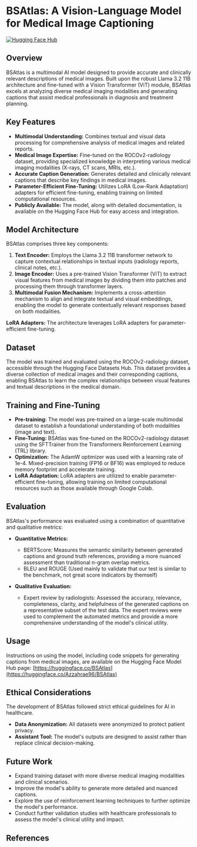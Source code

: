 # BSAtlas: A Vision-Language Model for Medical Image Captioning

[![Hugging Face Hub](https://img.shields.io/badge/%F0%9F%A4%97%20Hugging%20Face-Model%20Card-blue)](https://huggingface.co/Azzahrae96/BSAtlas)

## Overview

BSAtlas is a multimodal AI model designed to provide accurate and clinically relevant descriptions of medical images. Built upon the robust Llama 3.2 11B architecture and fine-tuned with a Vision Transformer (ViT) module, BSAtlas excels at analyzing diverse medical imaging modalities and generating captions that assist medical professionals in diagnosis and treatment planning.

## Key Features

*   **Multimodal Understanding:** Combines textual and visual data processing for comprehensive analysis of medical images and related reports.
*   **Medical Image Expertise:** Fine-tuned on the ROCOv2-radiology dataset, providing specialized knowledge in interpreting various medical imaging modalities (X-rays, CT scans, MRIs, etc.).
*   **Accurate Caption Generation:** Generates detailed and clinically relevant captions that describe key findings in medical images.
*   **Parameter-Efficient Fine-Tuning:** Utilizes LoRA (Low-Rank Adaptation) adapters for efficient fine-tuning, enabling training on limited computational resources.
*   **Publicly Available:** The model, along with detailed documentation, is available on the Hugging Face Hub for easy access and integration.

## Model Architecture

BSAtlas comprises three key components:

1.  **Text Encoder:** Employs the Llama 3.2 11B transformer network to capture contextual relationships in textual inputs (radiology reports, clinical notes, etc.).
2.  **Image Encoder:** Uses a pre-trained Vision Transformer (ViT) to extract visual features from medical images by dividing them into patches and processing them through transformer layers.
3.  **Multimodal Fusion Mechanism:** Implements a cross-attention mechanism to align and integrate textual and visual embeddings, enabling the model to generate contextually relevant responses based on both modalities.

**LoRA Adapters:** The architecture leverages LoRA adapters for parameter-efficient fine-tuning.

## Dataset

The model was trained and evaluated using the ROCOv2-radiology dataset, accessible through the Hugging Face Datasets Hub. This dataset provides a diverse collection of medical images and their corresponding captions, enabling BSAtlas to learn the complex relationships between visual features and textual descriptions in the medical domain.

## Training and Fine-Tuning

*   **Pre-training:** The model was pre-trained on a large-scale multimodal dataset to establish a foundational understanding of both modalities (image and text).
*   **Fine-Tuning:** BSAtlas was fine-tuned on the ROCOv2-radiology dataset using the SFTTrainer from the Transformers Reinforcement Learning (TRL) library.
*   **Optimization:** The AdamW optimizer was used with a learning rate of 1e-4. Mixed-precision training (FP16 or BF16) was employed to reduce memory footprint and accelerate training.
*   **LoRA Adaptation:** LoRA adapters are utilized to enable parameter-efficient fine-tuning, allowing training on limited computational resources such as those available through Google Colab.

## Evaluation

BSAtlas's performance was evaluated using a combination of quantitative and qualitative metrics:

*   **Quantitative Metrics:**
    *   BERTScore: Measures the semantic similarity between generated captions and ground truth references, providing a more nuanced assessment than traditional n-gram overlap metrics.
    *   BLEU and ROUGE (Used mainly to validate that our test is similar to the benchmark, not great score indicators by themself)

*   **Qualitative Evaluation:**
    *   Expert review by radiologists: Assessed the accuracy, relevance, completeness, clarity, and helpfulness of the generated captions on a representative subset of the test data. The expert reviews were used to complement the automated metrics and provide a more comprehensive understanding of the model's clinical utility.

## Usage

Instructions on using the model, including code snippets for generating captions from medical images, are available on the Hugging Face Model Hub page: [https://huggingface.co/BSAtlas](https://huggingface.co/Azzahrae96/BSAtlas)

## Ethical Considerations

The development of BSAtlas followed strict ethical guidelines for AI in healthcare.

*   **Data Anonymization:** All datasets were anonymized to protect patient privacy.
*   **Assistant Tool:** The model's outputs are designed to assist rather than replace clinical decision-making.

## Future Work

*   Expand training dataset with more diverse medical imaging modalities and clinical scenarios.
*   Improve the model's ability to generate more detailed and nuanced captions.
*   Explore the use of reinforcement learning techniques to further optimize the model's performance.
*   Conduct further validation studies with healthcare professionals to assess the model's clinical utility and impact.

## References
